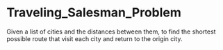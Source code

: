 # Traveling_Salesman_Problem
Given a list of cities and the distances between them, to find the shortest possible route that visit each city and return to the origin city.

